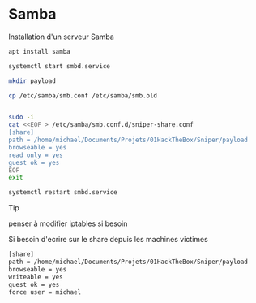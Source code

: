 # Samba

Installation d'un serveur Samba

```sh
apt install samba 

systemctl start smbd.service

mkdir payload

cp /etc/samba/smb.conf /etc/samba/smb.old


sudo -i
cat <<EOF > /etc/samba/smb.conf.d/sniper-share.conf
[share]
path = /home/michael/Documents/Projets/01HackTheBox/Sniper/payload
browseable = yes
read only = yes
guest ok = yes
EOF
exit

systemctl restart smbd.service 
```

> [!TIP]
> penser à modifier iptables si besoin

Si besoin d'ecrire sur le share depuis les machines victimes

```txt
[share]
path = /home/michael/Documents/Projets/01HackTheBox/Sniper/payload
browseable = yes
writeable = yes
guest ok = yes
force user = michael
```
